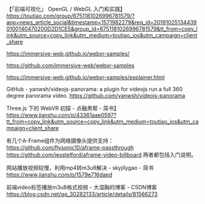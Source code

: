【「前端可视化」 OpenGL / WebGL 入门和实践】https://toutiao.com/group/6751181026996781579/?app=news_article_social&timestamp=1571982279&req_id=201910251344390100140470200D2D1CE5&group_id=6751181026996781579&tt_from=copy_link&utm_source=copy_link&utm_medium=toutiao_ios&utm_campaign=client_share


https://immersive-web.github.io/webxr-samples/


https://github.com/immersive-web/webxr-samples

https://immersive-web.github.io/webxr-samples/explainer.html

GitHub - yanwsh/videojs-panorama: a plugin for videojs run a full 360 degree panorama video.
https://github.com/yanwsh/videojs-panorama


Three.js 下的 WebVR 初探 - 点融黑帮 - 简书】https://www.jianshu.com/p/43361aae0597?tt_from=copy_link&utm_source=copy_link&utm_medium=toutiao_ios&utm_campaign=client_share


有几个A-Frame组件为网络摄像头提供支持：
https://github.com/flysonic10/aframe-passthrough
https://github.com/jesstelford/aframe-video-billboard
两者都包括入门说明。


网站播放视频较慢，利用mp4转m3u8解决 - skyjilygao - 简书
https://www.jianshu.com/p/1579e716daed


前端video标签播放m3u8格式视频 - 大湿胸的博客 - CSDN博客
https://blog.csdn.net/qq_30282133/article/details/81566273
